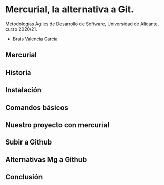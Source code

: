 # Mercurial, la alternativa a Git.

Metodologías Ágiles de Desarrollo de Software, Universidad de Alicante, curso 2020/21.
- Brais Valencia García

## Mercurial
## Historia
## Instalación
## Comandos básicos
## Nuestro proyecto con mercurial
## Subir a Github
## Alternativas Mg a Github
## Conclusión

